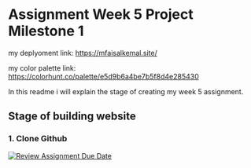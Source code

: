 # Assignment Week 5 Project Milestone 1
my deplyoment link: https://mfaisalkemal.site/

my color palette link: https://colorhunt.co/palette/e5d9b6a4be7b5f8d4e285430

In this readme i will explain the stage of creating my week 5 assignment.

## Stage of building website
### 1. Clone Github


[![Review Assignment Due Date](https://classroom.github.com/assets/deadline-readme-button-24ddc0f5d75046c5622901739e7c5dd533143b0c8e959d652212380cedb1ea36.svg)](https://classroom.github.com/a/f6dTnkNL)
